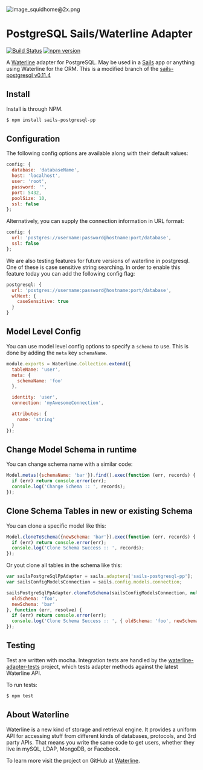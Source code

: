 ![image_squidhome@2x.png](http://i.imgur.com/RIvu9.png)

# PostgreSQL Sails/Waterline Adapter

[![Build Status](https://travis-ci.org/FernandoFranco/sails-postgresql-pp.svg?branch=master)](https://travis-ci.org/FernandoFranco/sails-postgresql-pp)
[![npm version](https://badge.fury.io/js/sails-postgresql-pp.svg)](https://badge.fury.io/js/sails-postgresql-pp)

A [Waterline](https://github.com/balderdashy/waterline) adapter for PostgreSQL. May be used in a [Sails](https://github.com/balderdashy/sails) app or anything using Waterline for the ORM.
This is a modified branch of the [sails-postgresql v0.11.4](https://github.com/balderdashy/sails-postgresql/tree/0.11.x)

## Install

Install is through NPM.

```bash
$ npm install sails-postgresql-pp
```

## Configuration

The following config options are available along with their default values:

```javascript
config: {
  database: 'databaseName',
  host: 'localhost',
  user: 'root',
  password: '',
  port: 5432,
  poolSize: 10,
  ssl: false
};
```
Alternatively, you can supply the connection information in URL format:
```javascript
config: {
  url: 'postgres://username:password@hostname:port/database',
  ssl: false
};
```


We are also testing features for future versions of waterline in postgresql. One of these is case sensitive string searching. In order to enable this feature today you can add the following config flag:

```javascript
postgresql: {
  url: 'postgres://username:password@hostname:port/database',
  wlNext: {
    caseSensitive: true
  }
}
```

## Model Level Config

You can use model level config options to specify a `schema` to use. This is done by adding the `meta` key `schemaName`.

```javascript
module.exports = Waterline.Collection.extend({
  tableName: 'user',
  meta: {
    schemaName: 'foo'
  },

  identity: 'user',
  connection: 'myAwesomeConnection',

  attributes: {
    name: 'string'
  }
});
```

## Change Model Schema in runtime

You can change schema name with a similar code:

```javascript
Model.metas({schemaName: 'bar'}).find().exec(function (err, records) {
  if (err) return console.error(err);
  console.log('Change Schema :: ', records);
});
```

## Clone Schema Tables in new or existing Schema

You can clone a specific model like this:

```javascript
Model.cloneToSchema({newSchema: 'bar'}).exec(function (err, records) {
  if (err) return console.error(err);
  console.log('Clone Schema Success :: ', records);
});
```

Or yout clone all tables in the schema like this:

```javascript
var sailsPostgreSqlPpAdapter = sails.adapters['sails-postgresql-pp'];
var sailsConfigModelsConnection = sails.config.models.connection;

sailsPostgreSqlPpAdapter.cloneToSchema(sailsConfigModelsConnection, null, {
  oldSchema: 'foo',
  newSchema: 'bar'
}, function (err, resolve) {
  if (err) return console.error(err);
  console.log('Clone Schema Success :: ', { oldSchema: 'foo', newSchema: 'bar'});
});
```

## Testing

Test are written with mocha. Integration tests are handled by the [waterline-adapter-tests](https://github.com/balderdashy/waterline-adapter-tests) project, which tests adapter methods against the latest Waterline API.

To run tests:

```bash
$ npm test
```

## About Waterline

Waterline is a new kind of storage and retrieval engine.  It provides a uniform API for accessing stuff from different kinds of databases, protocols, and 3rd party APIs.  That means you write the same code to get users, whether they live in mySQL, LDAP, MongoDB, or Facebook.

To learn more visit the project on GitHub at [Waterline](https://github.com/balderdashy/waterline).
